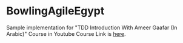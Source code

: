 # BowlingAgileEgypt
Sample implementation for  "TDD Introduction With Ameer Gaafar (In Arabic)" Course in Youtube
Course Link is [here](https://www.youtube.com/playlist?list=PLZPHP6RGS50NtpHLee-eInDbFqy3P303g).

